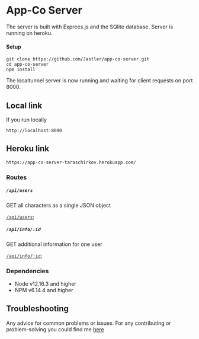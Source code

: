 # App-Co Server

The server is built with Exprees.js and the SQlite database. Server is running on heroku.

#### Setup

```shell
git clone https://github.com/Jastler/app-co-server.git
cd app-co-server
npm install
```
The localtunnel server is now running and waiting for client requests on port 8000.

## Local link
If you run locally 

```shell
http://localhost:8000
```

## Heroku link

```shell
https://app-co-server-taraschirkov.herokuapp.com/
```

### Routes

##### `/api/users`
GET all characters as a single JSON object

[`/api/users`](https://app-co-server-taraschirkov.herokuapp.com/api/users);

##### `/api/info/:id`
GET additional information for one user

[`/api/info/:id`](https://app-co-server-taraschirkov.herokuapp.com/api/info/40);


### Dependencies
* Node v12.16.3 and higher
* NPM v6.14.4 and higher

## Troubleshooting

Any advice for common problems or issues.
For any contributing or problem-solving you could find me [here](https://t.me/chirkovtaras)
